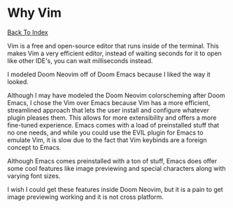 # Why Vim

[Back To Index](index.md)

Vim is a free and open-source editor that runs inside of the terminal.
This makes Vim a very efficient editor, instead of waiting seconds for it to open like other IDE's, you can wait milliseconds instead.

I modeled Doom Neovim off of Doom Emacs because I liked the way it looked.

Although I may have modeled the Doom Neovim colorscheming after Doom Emacs, I chose the Vim over Emacs because Vim has a more efficient,
streamlined approach that lets the user install and configure whatever plugin pleases them.
This allows for more extensibility and offers a more fine-tuned experience.
Emacs comes with a load of preinstalled stuff that no one needs, and while you could use the EVIL plugin for Emacs to emulate Vim,
it is slow due to the fact that Vim keybinds are a foreign concept to Emacs.

Although Emacs comes preinstalled with a ton of stuff, Emacs does offer some cool features
like image previewing and special characters along with varying font sizes.

I wish I could get these features inside Doom Neovim, but it is a pain to get image previewing working
and it is not cross platform.
